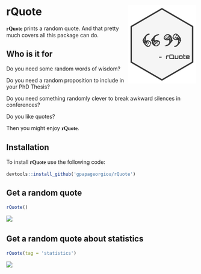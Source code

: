# rQuote <img src="man/figures/logo.svg" align="right" alt="" width="180" />

<span style = "font-family: Orbitron"><strong>rQuote</strong></span> prints a random quote. And that pretty much covers all this package can do.

Who is it for
--------------

Do you need some random words of wisdom?

Do you need a random proposition to include in your PhD Thesis?

Do you need something randomly clever to break awkward silences in conferences?

Do you like quotes?

Then you might enjoy <span style = "font-family: Orbitron"><strong>rQuote</strong></span>.

Installation
-------------

To install <span style = "font-family: Orbitron"><strong>rQuote</strong></span> use the following code:

```r
devtools::install_github('gpapageorgiou/rQuote')
```

Get a random quote
-------------------

```r
rQuote()
```

<img src = "../niels_bohr.png">

Get a random quote about statistics
-------------------

```r
rQuote(tag = 'statistics')
```

<img src = "../mark_twain_statistics.png">
